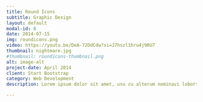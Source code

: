 ```yaml
---
title: Round Icons
subtitle: Graphic Design
layout: default
modal-id: 6
date: 2014-07-15
img: roundicons.png
video: https://youtu.be/DeA-72DdCdw?si=J7hszl1hru4j9RU7
thumbnail: nightmare.jpg
#thumbnail: roundicons-thumbnail.png
alt: image-alt
project-date: April 2014
client: Start Bootstrap
category: Web Development
description: Lorem ipsum dolor sit amet, usu cu alterum nominavi lobortis. At duo novum diceret. Tantas apeirian vix et, usu sanctus postulant inciderint ut, populo diceret necessitatibus in vim. Cu eum dicam feugiat noluisse.

---
```

